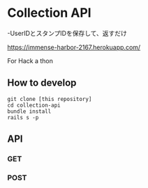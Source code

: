 # Collection API

-UserIDとスタンプIDを保存して、返すだけ

https://immense-harbor-2167.herokuapp.com/

For Hack a thon

## How to develop

```
git clone [this repository]
cd collection-api
bundle install
rails s -p
```

## API

### GET

### POST
